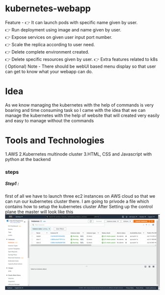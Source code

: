 # kubernetes-webapp
Feature - 
👉 It can launch pods with specific name given by user.  
👉 Run deployment using image and name given by user.  
👉 Expose services on given user input port number.  
👉 Scale the replica according to user need.  
👉 Delete complete environment created.  
👉 Delete specific resources given by user. 
👉 Extra features related to k8s ( Optional)  Note - There should be webUI based menu display so that user can get to know what your webapp can do. 

# Idea 
As we know managing the kubernetes with the help of commands is very boaring and time consuming task 
so I came with the idea that we can manage the kubernetes with the help of website that will created very easily and easy to manage without the commands

# Tools and Technologies
1.AWS
2.Kubernetes multinode cluster
3.HTML, CSS and Javascript with python at the backend


### steps

##### Step1 : 
first of all we have to launch three ec2 instances on AWS cloud so that we can run our kubernetes cluster there.
I am going to privode a file which contains how to setup the kubernetes cluster
After Setting up the control plane the master will look like this
![alt txt](https://github.com/abhikesare9/kubernetes-webapp/blob/e7911edd994e2f1efffa880081bbe1bb36c2b3eb/images/1.png)

